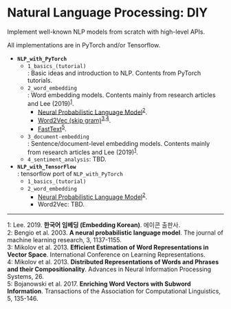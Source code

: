 # Natural Language Processing: DIY

Implement well-known NLP models from scratch with high-level APIs.

All implementations are in PyTorch and/or Tensorflow.

* **`NLP_with_PyTorch`**
    * `1_basics_(tutorial)`  \
      : Basic ideas and introduction to NLP. Contents from PyTorch tutorials.
    * `2_word_embedding`  \
      : Word embedding models. Contents mainly from research articles and Lee (2019)<sup>[1](#myfootnote1)</sup>.
        * [Neural Probabilistic Language Model](NLP_with_PyTorch/2_word_embedding/2-1_NPLM.ipynb)<sup>[2](#myfootnote1)</sup>.
        * [Word2Vec (skip gram)](NLP_with_PyTorch/2_word_embedding/2-2_skip-gram.ipynb)<sup>[3](#myfootnote3),[4](#myfootnote4)</sup>.
        * [FastText](NLP_with_PyTorch/2_word_embedding/2-3_fasttext.ipynb)<sup>[5](#myfootnote5)</sup>.
    * `3_document-embedding`  \
      : Sentence/document-level embedding models. Contents mainly from research articles and Lee (2019)<sup>[1](#myfootnote1)</sup>.
    * `4_sentiment_analysis`: TBD.
* **`NLP_with_TensorFlow`**  \
: tensorflow port of `NLP_with_PyTorch`
    * `1_basics_(tutorial)`
    * `2_word_embedding`
        * [Neural Probabilistic Language Model](NLP_with_TensorFlow/2_word_embedding/2-1_NPLM.ipynb)<sup>[2](#myfootnote1)</sup>.
        * Word2Vec: TBD.

---

<a name="myfootnote1">1</a>: Lee. 2019. **한국어 임베딩 (Embedding Korean)**. 에이콘 출판사.  
<a name="myfootnote2">2</a>: Bengio et al. 2003. **A neural probabilistic language model**. The journal of machine learning research, 3, 1137-1155.  
<a name="myfootnote3">3</a>: Mikolov et al. 2013. **Efficient Estimation of Word Representations in Vector Space**. International Conference on Learning Representations.  
<a name="myfootnote4">4</a>: Mikolov et al. 2013. **Distributed Representations of Words and Phrases and their Compositionality**. Advances in Neural Information Processing Systems, 26.  
<a name="myfootnote5">5</a>: Bojanowski et al. 2017. **Enriching Word Vectors with Subword Information**. Transactions of the Association for Computational Linguistics, 5, 135-146.  